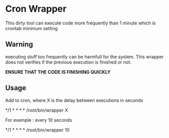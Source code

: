 <h1>Cron Wrapper</h1>

This dirty tool can execute code more frequently than 1 minute which is crontab minimum setting

<h2>Warning</h2>

executing stuff too frequently can be harmfull for the system. This wrapper does not verifies if the previous execution is finished or not.

<b>ENSURE THAT THE CODE IS FINISHING QUICKLY</b>

<h2>Usage</h2>

Add to cron, where X is the delay between executions in seconds

*/1 * * * * /root/bin/wrapper X

For exemple : every 10 seconds

*/1 * * * * /root/bin/wrapper 10









